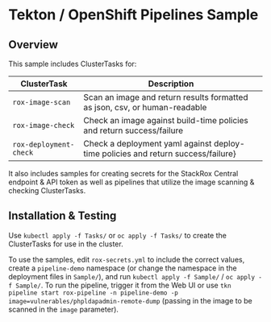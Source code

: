 # Tekton / OpenShift Pipelines Sample

## Overview

This sample includes ClusterTasks for:

|ClusterTask|Description|
|---|---|
|`rox-image-scan`|Scan an image and return results formatted as json, csv, or human-readable|
|`rox-image-check`|Check an image against build-time policies and return success/failure|
|`rox-deployment-check`|Check a deployment yaml against deploy-time policies and return success/failure}|

It also includes samples for creating secrets for the StackRox Central endpoint & API token as well as pipelines that utilize the image scanning & checking ClusterTasks.

## Installation & Testing

Use `kubectl apply -f Tasks/` or `oc apply -f Tasks/` to create the ClusterTasks for use in the cluster.

To use the samples, edit `rox-secrets.yml` to include the correct values, create a `pipeline-demo` namespace (or change the namespace in the deployment files in `Sample/`),  and run `kubectl apply -f Sample/` / `oc apply -f Sample/`.  To run the pipeline, trigger it from the Web UI or use `tkn pipeline start rox-pipeline -n pipeline-demo -p image=vulnerables/phpldapadmin-remote-dump` (passing in the image to be scanned in the `image` parameter).
